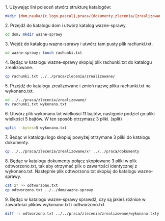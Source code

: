 1\. Używając lini poleceń stwórz strukturę katalogów:
```sh
mkdir {dom,nauka/{c,logo,pascal},praca/{dokumenty,zlecenia/{zrealizowane,niezrealizowane}}} -p
```
2\. Przejdź do katalogu dom i utwórz katalog wazne-sprawy.
```sh
cd dom; mkdir wazne-sprawy
```
3\. Wejdź do katalogu wazne-sprawy i utwórz tam pusty plik rachunki.txt.
```sh
cd wazne-sprawy; touch rachunki.txt
```
4\. Będąc w katalogu wazne-sprawy skopiuj plik rachunki.txt do katalogu zrealizowane.
```sh
cp rachunki.txt ../../praca/zlecenia/zrealizowane/
```
5\. Przejdź do katalogu zrealizowane i zmień nazwę pliku rachunki.txt na wykonano.txt.
```sh
cd ../../praca/zlecenia/zrealizowane/
mv rachunki.txt wykonano.txt
```
6\. Utwórz plik wykonano.txt wielkości 11 bajtów, następnie podziel go pliki wielkości 5 bajtów. W ten sposób otrzymasz 3 pliki. (split)
```sh
split --bytes=5 wykonano.txt
```
7\. Będąc w katalogu logo skopiuj powyżej otrzymane 3 pliki do katalogu dokumenty.
```sh
cp ../../praca/zlecenia/zrealizowane/x* ../../praca/dokumenty
```
8\. Będąc w katalogu dokumenty połącz skopiowane 3 pliki w plik odtworzono.txt, tak aby otrzymać plik o zawartości identycznej z wykonano.txt. Następnie plik odtworzono.txt skopiuj do katalogu wazne-sprawy.
```sh
cat x* >> odtworzono.txt
cp odtworzono.txt ../../dom/wazne-sprawy
```
9\. Będąc w katalogu wazne-sprawy sprawdź, czy są jakieś różnice w zawartości plików wykonano.txt i odtworzono.txt.
```sh
diff -s odtworzono.txt ../../praca/zlecenia/zrealizowane/wykonano.txty
```
